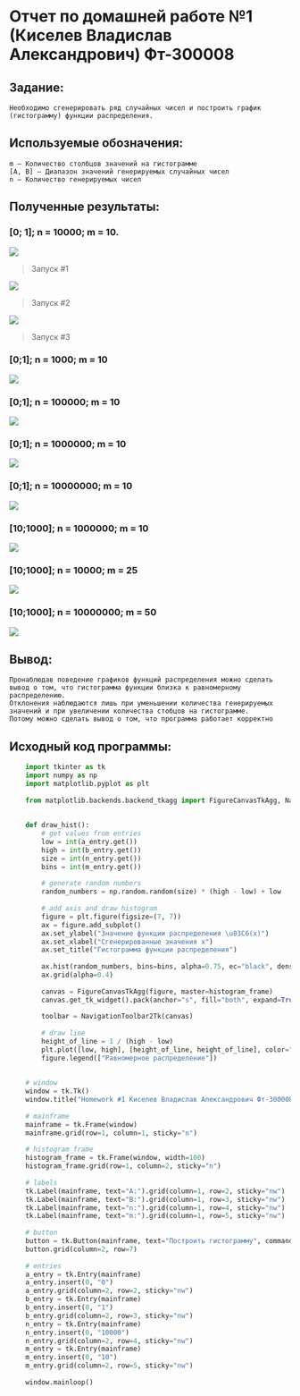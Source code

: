 # Отчет по домашней работе №1 (Киселев Владислав Александрович) Фт-300008

## Задание:
	Необходимо сгенерировать ряд случайных чисел и построить график (гистограмму) функции распределения.

## Используемые обозначения:
	m – Количество столбцов значений на гистограмме
	[A, B] – Диапазон значений генерируемых случайных чисел
	n – Количество генерируемых чисел

## Полученные результаты:
###	[0; 1]; n = 10000; m = 10.
![](https://raw.githubusercontent.com/langFunnyDev/Systems-Modeling/bfdf7e8ceb8453ccb1578ace8dfd4cc44e441e55/Homework%201/0-1%3B10000%3B10-1.png)
> Запуск #1

![](https://raw.githubusercontent.com/langFunnyDev/Systems-Modeling/bfdf7e8ceb8453ccb1578ace8dfd4cc44e441e55/Homework%201/0-1%3B10000%3B10-2.png)
> Запуск #2

![](https://raw.githubusercontent.com/langFunnyDev/Systems-Modeling/bfdf7e8ceb8453ccb1578ace8dfd4cc44e441e55/Homework%201/0-1%3B10000%3B10-3.png)

> Запуск #3

### [0;1]; n = 1000; m = 10
![](https://raw.githubusercontent.com/langFunnyDev/Systems-Modeling/bfdf7e8ceb8453ccb1578ace8dfd4cc44e441e55/Homework%201/0-1%3B1000%3B10.png)

### [0;1]; n = 100000; m = 10
![](https://raw.githubusercontent.com/langFunnyDev/Systems-Modeling/bfdf7e8ceb8453ccb1578ace8dfd4cc44e441e55/Homework%201/0-1%3B100000%3B10.png)

### [0;1]; n = 1000000; m = 10
![](https://raw.githubusercontent.com/langFunnyDev/Systems-Modeling/bfdf7e8ceb8453ccb1578ace8dfd4cc44e441e55/Homework%201/0-1%3B1000000%3B10.png)

### [0;1]; n = 10000000; m = 10
![](https://raw.githubusercontent.com/langFunnyDev/Systems-Modeling/bfdf7e8ceb8453ccb1578ace8dfd4cc44e441e55/Homework%201/0-1%3B10000000%3B10.png)

### [10;1000]; n = 1000000; m = 10
![](https://raw.githubusercontent.com/langFunnyDev/Systems-Modeling/bfdf7e8ceb8453ccb1578ace8dfd4cc44e441e55/Homework%201/10-1000%3B1000000%3B10.png)

### [10;1000]; n = 10000; m = 25
![](https://raw.githubusercontent.com/langFunnyDev/Systems-Modeling/bfdf7e8ceb8453ccb1578ace8dfd4cc44e441e55/Homework%201/10-1000%3B10000%3B25.png)

### [10;1000]; n = 10000000; m = 50
![](https://raw.githubusercontent.com/langFunnyDev/Systems-Modeling/bfdf7e8ceb8453ccb1578ace8dfd4cc44e441e55/Homework%201/10-1000%3B10000000%3B50.png)

## Вывод:
    Пронаблюдав поведение графиков функций распределения можно сделать вывод о том, что гистограмма функции близка к равномерному распределению.
    Отклонения наблюдаются лишь при уменьшении количества генерируемых значений и при увеличении количества стобцов на гистограмме.
    Потому можно сделать вывод о том, что программа работает корректно 

## Исходный код программы:
```python
    import tkinter as tk
    import numpy as np
    import matplotlib.pyplot as plt
    
    from matplotlib.backends.backend_tkagg import FigureCanvasTkAgg, NavigationToolbar2Tk
    
    
    def draw_hist():
        # get values from entries
        low = int(a_entry.get())
        high = int(b_entry.get())
        size = int(n_entry.get())
        bins = int(m_entry.get())
    
        # generate random numbers
        random_numbers = np.random.random(size) * (high - low) + low
    
        # add axis and draw histogram
        figure = plt.figure(figsize=(7, 7))
        ax = figure.add_subplot()
        ax.set_ylabel("Значение функции распределения \u03C6(x)")
        ax.set_xlabel("Сгенерированные значения х")
        ax.set_title("Гистограмма функции распределения")
    
        ax.hist(random_numbers, bins=bins, alpha=0.75, ec="black", density=True)
        ax.grid(alpha=0.4)
    
        canvas = FigureCanvasTkAgg(figure, master=histogram_frame)
        canvas.get_tk_widget().pack(anchor="s", fill="both", expand=True)
    
        toolbar = NavigationToolbar2Tk(canvas)
    
        # draw line
        height_of_line = 1 / (high - low)
        plt.plot([low, high], [height_of_line, height_of_line], color="red")
        figure.legend(["Равномерное распределение"])
    
    
    # window
    window = tk.Tk()
    window.title("Homework #1 Киселев Владислав Александрович Фт-300008")
    
    # mainframe
    mainframe = tk.Frame(window)
    mainframe.grid(row=1, column=1, sticky="n")
    
    # histogram_frame
    histogram_frame = tk.Frame(window, width=100)
    histogram_frame.grid(row=1, column=2, sticky="n")
    
    # labels
    tk.Label(mainframe, text="A:").grid(column=1, row=2, sticky="nw")
    tk.Label(mainframe, text="B:").grid(column=1, row=3, sticky="nw")
    tk.Label(mainframe, text="n:").grid(column=1, row=4, sticky="nw")
    tk.Label(mainframe, text="m:").grid(column=1, row=5, sticky="nw")
    
    # button
    button = tk.Button(mainframe, text="Построить гистограмму", command=draw_hist)
    button.grid(column=2, row=7)
    
    # entries
    a_entry = tk.Entry(mainframe)
    a_entry.insert(0, "0")
    a_entry.grid(column=2, row=2, sticky="nw")
    b_entry = tk.Entry(mainframe)
    b_entry.insert(0, "1")
    b_entry.grid(column=2, row=3, sticky="nw")
    n_entry = tk.Entry(mainframe)
    n_entry.insert(0, "10000")
    n_entry.grid(column=2, row=4, sticky="nw")
    m_entry = tk.Entry(mainframe)
    m_entry.insert(0, "10")
    m_entry.grid(column=2, row=5, sticky="nw")
    
    window.mainloop()
```